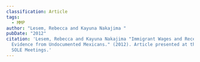 ```yaml
---
classification: Article
tags:
  - MMP
author: "Lesem, Rebecca and Kayuna Nakajima "
pubDate: "2012"
citation: 'Lesem, Rebecca and Kayuna Nakajima "Immigrant Wages and Recessions:
  Evidence from Undocumented Mexicans." (2012). Article presented at the 2013
  SOLE Meetings.'
---
```

